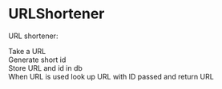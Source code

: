 # URLShortener
URL shortener:

Take a URL<br />
Generate short id<br />
Store URL and id in db<br />
When URL is used look up URL with ID passed and return URL<br />
